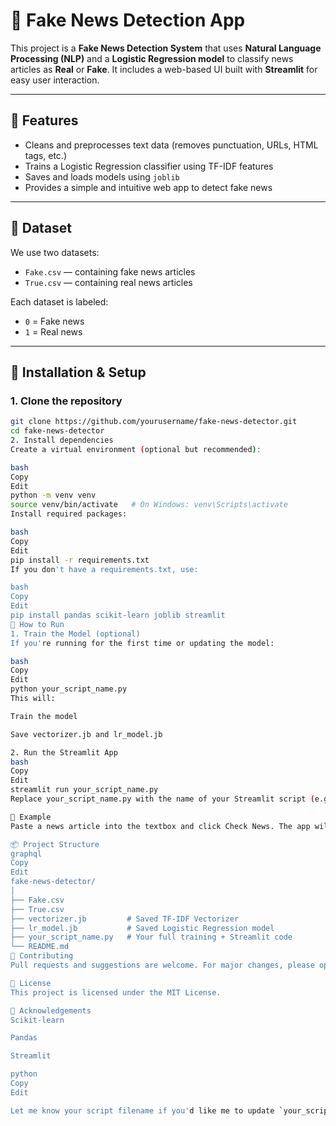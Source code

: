 # 📰 Fake News Detection App

This project is a **Fake News Detection System** that uses **Natural Language Processing (NLP)** and a **Logistic Regression model** to classify news articles as **Real** or **Fake**. It includes a web-based UI built with **Streamlit** for easy user interaction.

---

## 📌 Features

- Cleans and preprocesses text data (removes punctuation, URLs, HTML tags, etc.)
- Trains a Logistic Regression classifier using TF-IDF features
- Saves and loads models using `joblib`
- Provides a simple and intuitive web app to detect fake news

---

## 📁 Dataset

We use two datasets:
- `Fake.csv` — containing fake news articles
- `True.csv` — containing real news articles

Each dataset is labeled:
- `0` = Fake news
- `1` = Real news

---

## 🔧 Installation & Setup

### 1. Clone the repository

```bash
git clone https://github.com/yourusername/fake-news-detector.git
cd fake-news-detector
2. Install dependencies
Create a virtual environment (optional but recommended):

bash
Copy
Edit
python -m venv venv
source venv/bin/activate   # On Windows: venv\Scripts\activate
Install required packages:

bash
Copy
Edit
pip install -r requirements.txt
If you don't have a requirements.txt, use:

bash
Copy
Edit
pip install pandas scikit-learn joblib streamlit
🚀 How to Run
1. Train the Model (optional)
If you're running for the first time or updating the model:

bash
Copy
Edit
python your_script_name.py
This will:

Train the model

Save vectorizer.jb and lr_model.jb

2. Run the Streamlit App
bash
Copy
Edit
streamlit run your_script_name.py
Replace your_script_name.py with the name of your Streamlit script (e.g., app.py).

🧪 Example
Paste a news article into the textbox and click Check News. The app will tell you if it's Real or Fake.

📦 Project Structure
graphql
Copy
Edit
fake-news-detector/
│
├── Fake.csv
├── True.csv
├── vectorizer.jb         # Saved TF-IDF Vectorizer
├── lr_model.jb           # Saved Logistic Regression model
├── your_script_name.py   # Your full training + Streamlit code
└── README.md
🤝 Contributing
Pull requests and suggestions are welcome. For major changes, please open an issue first to discuss.

📄 License
This project is licensed under the MIT License.

🙌 Acknowledgements
Scikit-learn

Pandas

Streamlit

python
Copy
Edit

Let me know your script filename if you'd like me to update `your_script_name.py` to match it — or if you'd like me to generate the `requirements.txt` file too!
